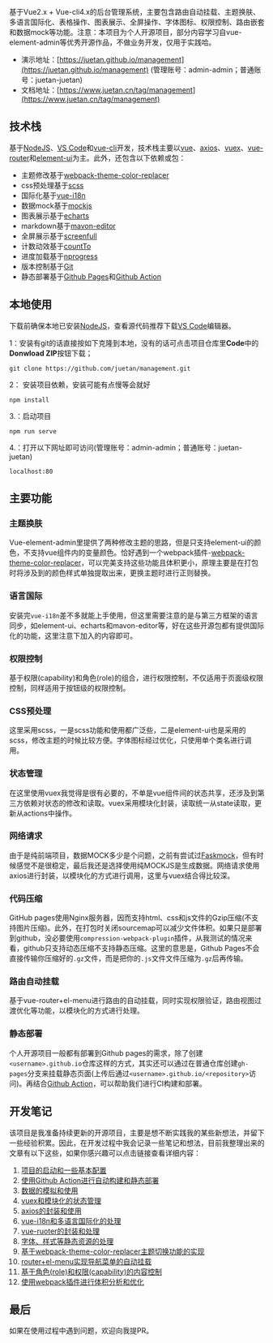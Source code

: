 基于Vue2.x + Vue-cli4.x的后台管理系统，主要包含路由自动挂载、主题换肤、多语言国际化、表格操作、图表展示、全屏操作、字体图标、权限控制、路由嵌套和数据mock等功能。注意：本项目为个人开源项目，部分内容学习自vue-element-admin等优秀开源作品，不做业务开发，仅用于实践哈。

- 演示地址：[https://juetan.github.io/management](https://juetan.github.io/management) (管理账号：admin-admin；普通账号：juetan-juetan)
- 文档地址：[https://www.juetan.cn/tag/management](https://www.juetan.cn/tag/management)

## 技术栈

基于[NodeJS](https://nodejs.org/)、[VS Code](https://code.visualstudio.com/)和[vue-cli](https://cli.vuejs.org)开发，技术栈主要以[vue](https://vuejs.org)、[axios](http://www.axios-js.com/)、[vuex](https://vuex.vuejs.org/)、[vue-router](https://router.vuejs.org/)和[element-ui](https://element.eleme.cn/)为主。此外，还包含以下依赖或包：

- 主题修改基于[webpack-theme-color-replacer](https://github.com/hzsrc/webpack-theme-color-replacer)
- css预处理基于[scss](https://sass-lang.com/)
- 国际化基于[vue-i18n](https://kazupon.github.io/vue-i18n/)
- 数据mock基于[mockjs](http://mockjs.com/)
- 图表展示基于[echarts](https://echarts.apache.org/zh/index.html)
- markdown基于[mavon-editor](https://github.com/hinesboy/mavonEditor)
- 全屏展示基于[screenfull](https://github.com/sindresorhus/screenfull.js/)
- 计数动效基于[countTo](https://github.com/PanJiaChen/vue-countTo)
- 进度加载基于[nprogress](https://github.com/rstacruz/nprogress)
- 版本控制基于[Git](https://git-scm.com/)
- 静态部署基于[Github Pages](https://pages.github.com/)和[Github Action](https://github.com/features/actions)

## 本地使用

下载前确保本地已安装[NodeJS](https://nodejs.org)，查看源代码推荐下载[VS Code](https://code.visualstudio.com/)编辑器。

1：安装有git的话直接按如下克隆到本地，没有的话可点击项目仓库里**Code**中的**Donwload ZIP**按钮下载；

```
git clone https://github.com/juetan/management.git
```

2： 安装项目依赖，安装可能有点慢等会就好

```
npm install
```

3.：启动项目

```
npm run serve
```

4.：打开以下网址即可访问(管理账号：admin-admin；普通账号：juetan-juetan)

```
localhost:80
```

## 主要功能

### 主题换肤

Vue-element-admin里提供了两种修改主题的思路，但是只支持element-ui的颜色，不支持vue组件内的变量颜色。恰好遇到一个webpack插件-[webpack-theme-color-replacer](https://www.npmjs.com/package/webpack-theme-color-replacer)，可以完美支持这些功能且体积更小，原理主要是在打包时将涉及到的颜色样式单独提取出来，更换主题时进行正则替换。

### 语言国际

安装完`vue-i18n`差不多就能上手使用，但这里需要注意的是与第三方框架的语言同步，如element-ui、echarts和mavon-editor等，好在这些开源包都有提供国际化的功能，这里注意下加入的内容即可。

### 权限控制

基于权限(capability)和角色(role)的组合，进行权限控制，不仅适用于页面级权限控制，同样适用于按钮级的权限控制。

### CSS预处理

这里采用scss，一是scss功能和使用都广泛些，二是element-ui也是采用的scss，修改主题的时候比较方便。字体图标经过优化，只使用单个类名进行调用。

### 状态管理

在这里使用vuex我觉得是很有必要的，不单是vue组件间的状态共享，还涉及到第三方依赖对状态的修改和读取。vuex采用模块化封装，读取统一从state读取，更新从actions中操作。

### 网络请求

由于是纯前端项目，数据MOCK多少是个问题，之前有尝试过[Faskmock](https://www.fastmock.site/)，但有时候感觉不是很稳定，最后我还是选择使用纯MOCKJS是生成数据。网络请求使用axios进行封装，以模块化的方式进行调用，这里与vuex结合得比较深。

### 代码压缩

GitHub pages使用Nginx服务器，因而支持html、css和js文件的Gzip压缩(不支持图片压缩)。此外，在打包时关闭sourcemap可以减少文件体积。如果只是部署到github，没必要使用`compression-webpack-plugin`插件，从我测试的情况来看，github只支持动态压缩不支持静态压缩。这里的意思是，Github Pages不会直接传输你压缩好的`.gz`文件，而是把你的`.js`文件文件压缩为`.gz`后再传输。

### 路由自动挂载

基于vue-router+el-menu进行路由的自动挂载，同时实现权限验证，路由视图过渡优化等功能，以模块化的方式进行处理。

### 静态部署

个人开源项目一般都有部署到Github pages的需求，除了创建`<username>.github.io`仓库这样的方式，其实还可以通过在普通仓库创建`gh-pages`分支来挂载静态页面(上传后通过`<username>.github.io/<repository>`访问)。再结合[Github Action](https://github.com/features/actions)，可以帮助我们进行CI构建和部署。

## 开发笔记

该项目是我准备持续更新的开源项目，主要是想不断实践我的某些新想法，并留下一些经验积累。因此，在开发过程中我会记录一些笔记和想法，目前我整理出来的文章有以下这些，如果你感兴趣可以点击链接查看详细内容：

1. [项目的启动和一些基本配置](https://www.juetan.cn/project/71.html)
2. [使用Github Action进行自动构建和静态部署](https://www.juetan.cn/project/72.html)
3. [数据的模拟和使用](https://www.juetan.cn/project/73.html)
4. [vuex和模块化的状态管理](https://www.juetan.cn/project/74.html)
5. [axios的封装和使用](https://www.juetan.cn/project/75.html)
6. [vue-i18n和多语言国际化的处理](https://www.juetan.cn/project/76.html)
7. [vue-ruoter的封装和处理](https://www.juetan.cn/project/77.html)
8. [字体、样式等静态资源的处理](https://www.juetan.cn/project/78.html)
9. [基于webpack-theme-color-replacer主题切换功能的实现](https://www.juetan.cn/project/79.html)
10. [router+el-menu实现导航菜单的自动挂载](https://www.juetan.cn/project/80.html)
11. [基于角色(role)和权限(capability)的内容控制](https://www.juetan.cn/project/81.html)
12. [使用webpack插件进行体积分析和优化](https://www.juetan.cn/project/82.html)

## 最后

如果在使用过程中遇到问题，欢迎向我提PR。
